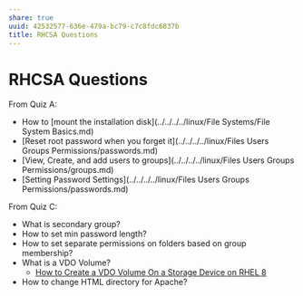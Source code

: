 ```yaml
---
share: true
uuid: 42532577-636e-479a-bc79-c7c8fdc6837b
title: RHCSA Questions
---
```

# RHCSA Questions
From Quiz A:

*   How to [mount the installation disk](../../../../linux/File Systems/File System Basics.md)
*   [Reset root password when you forget it](../../../../linux/Files  Users  Groups  Permissions/passwords.md)
*   [View, Create, and add users to groups](../../../../linux/Files  Users  Groups  Permissions/groups.md)
*   [Setting Password Settings](../../../../linux/Files  Users  Groups  Permissions/passwords.md)

From Quiz C:

*   What is secondary group?
*   How to set min password length?
*   How to set separate permissions on folders based on group membership?
*   What is a VDO Volume?
    *   [How to Create a VDO Volume On a Storage Device on RHEL 8](https://www.tecmint.com/create-a-vdo-volume-on-a-storage-device-on-rhel-8/)
*   How to change HTML directory for Apache?